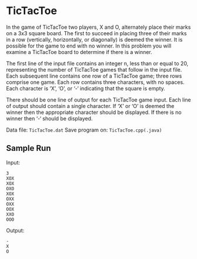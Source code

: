 # TicTacToe
In the game of TicTacToe two players, X and O, alternately place their marks on a
3x3 square board. The first to succeed in placing three of their marks in a row
(vertically, horizontally, or diagonally) is deemed the winner. It is possible for the
game to end with no winner. In this problem you will examine a TicTacToe board
to determine if there is a winner.

The first line of the input file contains an integer n, less than or equal to 20,
representing the number of TicTacToe games that follow in the input file. Each
subsequent line contains one row of a TicTacToe game; three rows comprise one
game. Each row contains three characters, with no spaces. Each character is ‘X’,
‘O’, or ‘-‘ indicating that the square is empty.

There should be one line of output for each TicTacToe game input. Each line of
output should contain a single character. If ‘X’ or ‘O’ is deemed the winner then
the appropriate character should be displayed. If there is no winner then ‘-‘ should
be displayed.

Data file: `TicTacToe.dat`     Save program on: `TicTacToe.cpp(.java)`

## Sample Run
Input:
```
3
XOX
XOX
OXO
XOX
OXX
OXX
OOX
XXO
OOO
```

Output:
```
-
X
O
```
